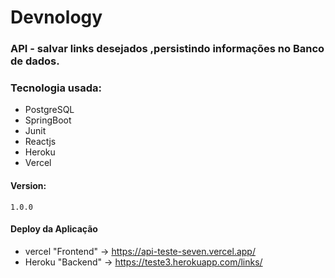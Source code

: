 # Devnology

### API - salvar links desejados ,persistindo informações no Banco de dados.

### Tecnologia usada:
   - PostgreSQL
   - SpringBoot
   - Junit 
   - Reactjs
   - Heroku 
   - Vercel

#### Version:
    1.0.0

#### Deploy da Aplicação
- vercel "Frontend" ->  https://api-teste-seven.vercel.app/ 
- Heroku "Backend" ->   https://teste3.herokuapp.com/links/

